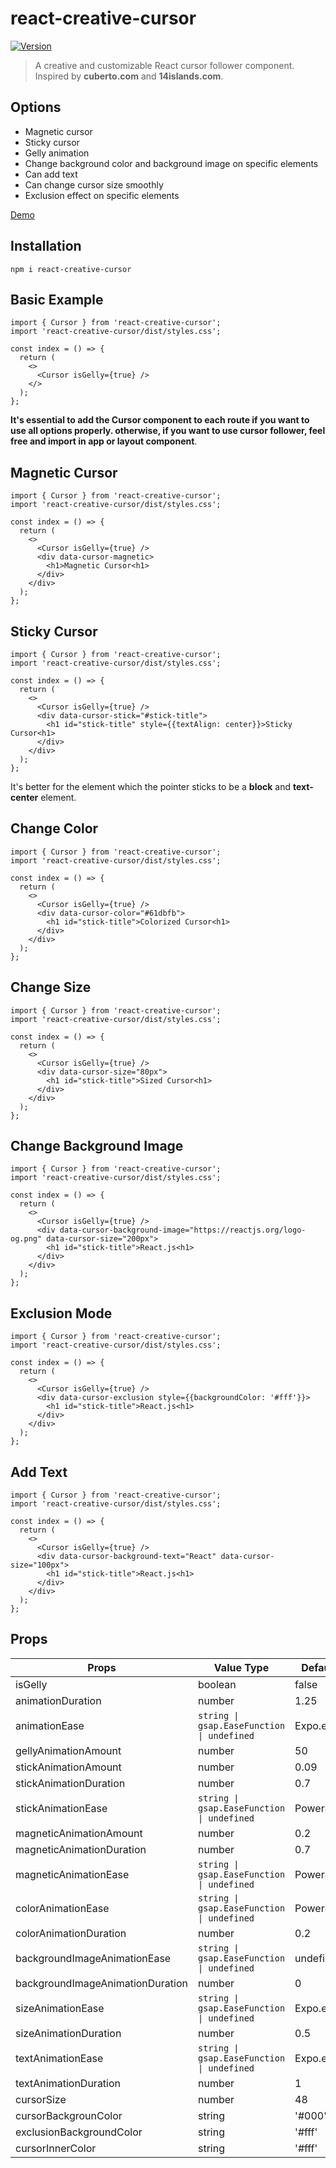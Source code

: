 # react-creative-cursor

<a href="https://www.npmjs.com/package/react-creative-cursor"><img src="https://img.shields.io/npm/v/react-creative-cursor.svg" alt="Version"></a>

> A creative and customizable React cursor follower component. Inspired by **cuberto.com** and **14islands.com**.

## Options

- Magnetic cursor
- Sticky cursor
- Gelly animation
- Change background color and background image on specific elements
- Can add text
- Can change cursor size smoothly
- Exclusion effect on specific elements

<a href="https://react-creative-cursor-demo.vercel.app/">Demo</a>

## Installation

```
npm i react-creative-cursor
```

## Basic Example

```tsx
import { Cursor } from 'react-creative-cursor';
import 'react-creative-cursor/dist/styles.css';

const index = () => {
  return (
    <>
      <Cursor isGelly={true} />
    </>
  );
};
```

**It's essential to add the Cursor component to each route if you want to use all options properly. otherwise, if you want to use cursor follower, feel free and import in app or layout component**.

## Magnetic Cursor

```tsx
import { Cursor } from 'react-creative-cursor';
import 'react-creative-cursor/dist/styles.css';

const index = () => {
  return (
    <>
      <Cursor isGelly={true} />
      <div data-cursor-magnetic>
        <h1>Magnetic Cursor<h1>
      </div>
    </div>
  );
};
```

## Sticky Cursor

```tsx
import { Cursor } from 'react-creative-cursor';
import 'react-creative-cursor/dist/styles.css';

const index = () => {
  return (
    <>
      <Cursor isGelly={true} />
      <div data-cursor-stick="#stick-title">
        <h1 id="stick-title" style={{textAlign: center}}>Sticky Cursor<h1>
      </div>
    </div>
  );
};
```

It's better for the element which the pointer sticks to be a **block** and **text-center** element.

## Change Color

```tsx
import { Cursor } from 'react-creative-cursor';
import 'react-creative-cursor/dist/styles.css';

const index = () => {
  return (
    <>
      <Cursor isGelly={true} />
      <div data-cursor-color="#61dbfb">
        <h1 id="stick-title">Colorized Cursor<h1>
      </div>
    </div>
  );
};
```

## Change Size

```tsx
import { Cursor } from 'react-creative-cursor';
import 'react-creative-cursor/dist/styles.css';

const index = () => {
  return (
    <>
      <Cursor isGelly={true} />
      <div data-cursor-size="80px">
        <h1 id="stick-title">Sized Cursor<h1>
      </div>
    </div>
  );
};
```

## Change Background Image

```tsx
import { Cursor } from 'react-creative-cursor';
import 'react-creative-cursor/dist/styles.css';

const index = () => {
  return (
    <>
      <Cursor isGelly={true} />
      <div data-cursor-background-image="https://reactjs.org/logo-og.png" data-cursor-size="200px">
        <h1 id="stick-title">React.js<h1>
      </div>
    </div>
  );
};
```

## Exclusion Mode

```tsx
import { Cursor } from 'react-creative-cursor';
import 'react-creative-cursor/dist/styles.css';

const index = () => {
  return (
    <>
      <Cursor isGelly={true} />
      <div data-cursor-exclusion style={{backgroundColor: '#fff'}}>
        <h1 id="stick-title">React.js<h1>
      </div>
    </div>
  );
};
```

## Add Text

```tsx
import { Cursor } from 'react-creative-cursor';
import 'react-creative-cursor/dist/styles.css';

const index = () => {
  return (
    <>
      <Cursor isGelly={true} />
      <div data-cursor-background-text="React" data-cursor-size="100px">
        <h1 id="stick-title">React.js<h1>
      </div>
    </div>
  );
};
```

## Props

| Props                            | Value Type                                 | Default Value  |
| -------------------------------- | ------------------------------------------ | -------------- |
| isGelly                          | boolean                                    | false          |
| animationDuration                | number                                     | 1.25           |
| animationEase                    | `string \| gsap.EaseFunction \| undefined` | Expo.easeOut   |
| gellyAnimationAmount             | number                                     | 50             |
| stickAnimationAmount             | number                                     | 0.09           |
| stickAnimationDuration           | number                                     | 0.7            |
| stickAnimationEase               | `string \| gsap.EaseFunction \| undefined` | Power4.easeOut |
| magneticAnimationAmount          | number                                     | 0.2            |
| magneticAnimationDuration        | number                                     | 0.7            |
| magneticAnimationEase            | `string \| gsap.EaseFunction \| undefined` | Power4.easeOut |
| colorAnimationEase               | `string \| gsap.EaseFunction \| undefined` | Power4.easeOut |
| colorAnimationDuration           | number                                     | 0.2            |
| backgroundImageAnimationEase     | `string \| gsap.EaseFunction \| undefined` | undefined      |
| backgroundImageAnimationDuration | number                                     | 0              |
| sizeAnimationEase                | `string \| gsap.EaseFunction \| undefined` | Expo.easeOut   |
| sizeAnimationDuration            | number                                     | 0.5            |
| textAnimationEase                | `string \| gsap.EaseFunction \| undefined` | Expo.easeOut   |
| textAnimationDuration            | number                                     | 1              |
| cursorSize                       | number                                     | 48             |
| cursorBackgrounColor             | string                                     | '#000'         |
| exclusionBackgroundColor         | string                                     | '#fff'         |
| cursorInnerColor                 | string                                     | '#fff'         |
